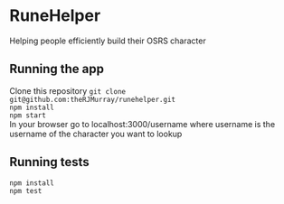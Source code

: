 # RuneHelper
Helping people efficiently build their OSRS character

## Running the app
Clone this repository `git clone git@github.com:theRJMurray/runehelper.git`  
`npm install`  
`npm start`  
In your browser go to localhost:3000/username where username is the  
username of the character you want to lookup

## Running tests
`npm install`  
`npm test`
